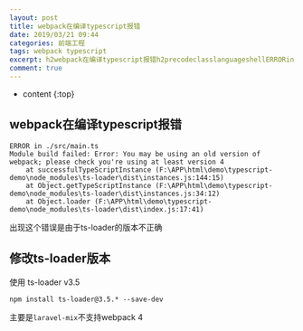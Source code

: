 ```yaml
---
layout: post
title: webpack在编译typescript报错
date: 2019/03/21 09:44
categories: 前端工程
tags: webpack typescript
excerpt: h2webpack在编译typescript报错h2precodeclasslanguageshellERRORinsrcmaintsModulebuildfailedErrorYoumaybeusinganoldversionofwebpackpleasecheckyoureusingatleastversion4atsuccessfulTypeScriptInstanceFAPPhtmldem
comment: true
---
```


* content
{:top}

## webpack在编译typescript报错

    
    
    ERROR in ./src/main.ts
    Module build failed: Error: You may be using an old version of webpack; please check you're using at least version 4
        at successfulTypeScriptInstance (F:\APP\html\demo\typescript-demo\node_modules\ts-loader\dist\instances.js:144:15)
        at Object.getTypeScriptInstance (F:\APP\html\demo\typescript-demo\node_modules\ts-loader\dist\instances.js:34:12)
        at Object.loader (F:\APP\html\demo\typescript-demo\node_modules\ts-loader\dist\index.js:17:41)
    

出现这个错误是由于ts-loader的版本不正确

## 修改ts-loader版本

使用 ts-loader v3.5

    
    
    npm install ts-loader@3.5.* --save-dev
    

主要是`laravel-mix`不支持webpack 4


    